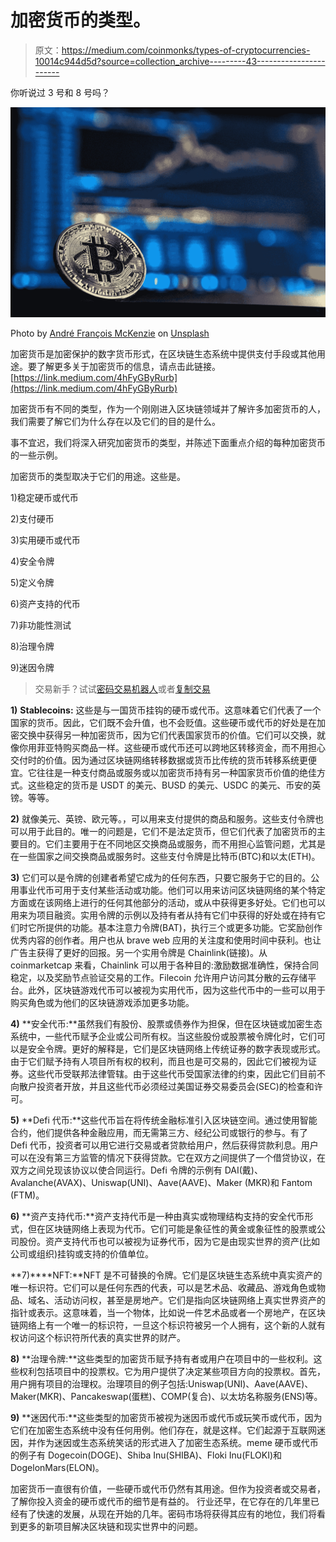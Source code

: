 # 加密货币的类型。

> 原文：<https://medium.com/coinmonks/types-of-cryptocurrencies-10014c944d5d?source=collection_archive---------43----------------------->

你听说过 3 号和 8 号吗？

![](img/4a8dab3e08859d4517c699e97cb15ea3.png)

Photo by [André François McKenzie](https://unsplash.com/@silverhousehd?utm_source=medium&utm_medium=referral) on [Unsplash](https://unsplash.com?utm_source=medium&utm_medium=referral)

加密货币是加密保护的数字货币形式，在区块链生态系统中提供支付手段或其他用途。要了解更多关于加密货币的信息，请点击此链接。[https://link.medium.com/4hFyGByRurb](https://link.medium.com/4hFyGByRurb)

加密货币有不同的类型，作为一个刚刚进入区块链领域并了解许多加密货币的人，我们需要了解它们为什么存在以及它们的目的是什么。

事不宜迟，我们将深入研究加密货币的类型，并陈述下面重点介绍的每种加密货币的一些示例。

加密货币的类型取决于它们的用途。这些是。

1)稳定硬币或代币

2)支付硬币

3)实用硬币或代币

4)安全令牌

5)定义令牌

6)资产支持的代币

7)非功能性测试

8)治理令牌

9)迷因令牌

> 交易新手？试试[密码交易机器人](/coinmonks/crypto-trading-bot-c2ffce8acb2a)或者[复制交易](/coinmonks/top-10-crypto-copy-trading-platforms-for-beginners-d0c37c7d698c)

**1)** **Stablecoins:** 这些是与一国货币挂钩的硬币或代币。这意味着它们代表了一个国家的货币。因此，它们既不会升值，也不会贬值。这些硬币或代币的好处是在加密交换中获得另一种加密货币，因为它们代表国家货币的价值。它们可以交换，就像你用菲亚特购买商品一样。这些硬币或代币还可以跨地区转移资金，而不用担心交付时的价值。因为通过区块链网络转移数据或货币比传统的货币转移系统更便宜。它往往是一种支付商品或服务或以加密货币持有另一种国家货币价值的绝佳方式。这些稳定的货币是 USDT 的美元、BUSD 的美元、USDC 的美元、币安的英镑。等等。

**2)** 就像美元、英镑、欧元等。，可以用来支付提供的商品和服务。这些支付令牌也可以用于此目的。唯一的问题是，它们不是法定货币，但它们代表了加密货币的主要目的。它们主要用于在不同地区交换商品或服务，而不用担心监管问题，尤其是在一些国家之间交换商品或服务时。这些支付令牌是比特币(BTC)和以太(ETH)。

**3)** 它们可以是令牌的创建者希望它成为的任何东西，只要它服务于它的目的。公用事业代币可用于支付某些活动或功能。他们可以用来访问区块链网络的某个特定方面或在该网络上进行的任何其他部分的活动，或从中获得更多好处。它们也可以用来为项目融资。实用令牌的示例以及持有者从持有它们中获得的好处或在持有它们时它所提供的功能。基本注意力令牌(BAT)，执行三个或更多功能。它奖励创作优秀内容的创作者。用户也从 brave web 应用的关注度和使用时间中获利。也让广告主获得了更好的回报。另一个实用令牌是 Chainlink(链接)。从 coinmarketcap 来看，Chainlink 可以用于各种目的:激励数据准确性，保持合同稳定，以及奖励节点验证交易的工作。Filecoin 允许用户访问其分散的云存储平台。此外，区块链游戏代币可以被视为实用代币，因为这些代币中的一些可以用于购买角色或为他们的区块链游戏添加更多功能。

**4)** **安全代币:**虽然我们有股份、股票或债券作为担保，但在区块链或加密生态系统中，一些代币赋予企业或公司所有权。当这些股份或股票被令牌化时，它们可以是安全令牌。更好的解释是，它们是区块链网络上传统证券的数字表现或形式。由于它们赋予持有人项目所有权的权利，而且也是可交易的，因此它们被视为证券。这些代币受联邦法律管辖。由于这些代币受国家法律的约束，因此它们目前不向散户投资者开放，并且这些代币必须经过美国证券交易委员会(SEC)的检查和许可。

**5)** **Defi 代币:**这些代币旨在将传统金融标准引入区块链空间。通过使用智能合约，他们提供各种金融应用，而无需第三方、经纪公司或银行的参与。有了 Defi 代币，投资者可以用它进行交易或者贷款给用户，然后获得贷款利息。用户可以在没有第三方监管的情况下获得贷款。它在双方之间提供了一个借贷协议，在双方之间兑现该协议以使合同运行。Defi 令牌的示例有 DAI(戴)、Avalanche(AVAX)、Uniswap(UNI)、Aave(AAVE)、Maker (MKR)和 Fantom (FTM)。

**6)** **资产支持代币:**资产支持代币是一种由真实或物理结构支持的安全代币形式，但在区块链网络上表现为代币。它们可能是象征性的黄金或象征性的股票或公司股份。资产支持代币也可以被视为证券代币，因为它是由现实世界的资产(比如公司或组织)挂钩或支持的价值单位。

**7)****NFT:**NFT 是不可替换的令牌。它们是区块链生态系统中真实资产的唯一标识符。它们可以是任何东西的代表，可以是艺术品、收藏品、游戏角色或物品、域名、活动访问权，甚至是房地产。它们是指向区块链网络上真实世界资产的指针或表示。这意味着，当一个物体，比如说一件艺术品或者一个房地产，在区块链网络上有一个唯一的标识符，一旦这个标识符被另一个人拥有，这个新的人就有权访问这个标识符所代表的真实世界的财产。

**8)** **治理令牌:**这些类型的加密货币赋予持有者或用户在项目中的一些权利。这些权利包括项目中的投票权。它为用户提供了决定某些项目方向的投票权。首先，用户拥有项目的治理权。治理项目的例子包括:Uniswap(UNI)、Aave(AAVE)、Maker(MKR)、Pancakeswap(蛋糕)、COMP(复合)、以太坊名称服务(ENS)等。

**9)** **迷因代币:**这些类型的加密货币被视为迷因币或代币或玩笑币或代币，因为它们在加密生态系统中没有任何用例。他们存在，就是这样。它们起源于互联网迷因，并作为迷因或生态系统笑话的形式进入了加密生态系统。meme 硬币或代币的例子有 Dogecoin(DOGE)、Shiba Inu(SHIBA)、Floki Inu(FLOKI)和 DogelonMars(ELON)。

加密货币一直很有价值，一些硬币或代币仍然有其用途。但作为投资者或交易者，了解你投入资金的硬币或代币的细节是有益的。
行业还早，在它存在的几年里已经有了快速的发展，从现在开始的几年。密码市场将获得其应有的地位，我们将看到更多的新项目解决区块链和现实世界中的问题。